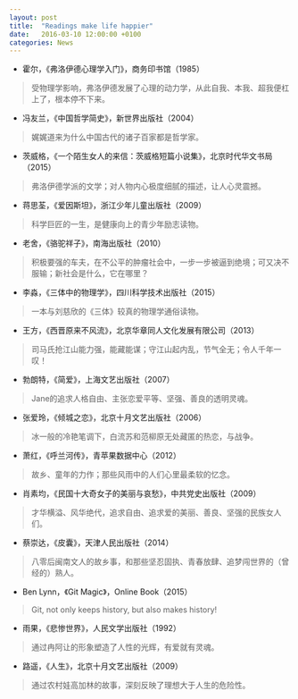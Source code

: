 ```yaml
---
layout: post
title:  "Readings make life happier"
date:   2016-03-10 12:00:00 +0100
categories: News
---
```


- 霍尔，《弗洛伊德心理学入门》，商务印书馆（1985）

> 受物理学影响，弗洛伊德发展了心理的动力学，从此自我、本我、超我便杠上了，根本停不下来。

- 冯友兰，《中国哲学简史》，新世界出版社（2004）

> 娓娓道来为什么中国古代的诸子百家都是哲学家。

- 茨威格，《一个陌生女人的来信：茨威格短篇小说集》，北京时代华文书局（2015）

> 弗洛伊德学派的文学；对人物内心极度细腻的描述，让人心灵震撼。

- 蒋思荃，《爱因斯坦》，浙江少年儿童出版社（2009）

> 科学巨匠的一生，是健康向上的青少年励志读物。

- 老舍，《骆驼祥子》，南海出版社（2010）

> 积极要强的车夫，在不公平的肿瘤社会中，一步一步被逼到绝境；可又决不服输；新社会是什么，它在哪里？

- 李淼，《三体中的物理学》，四川科学技术出版社（2015）

> 一本与刘慈欣的《三体》较真的物理学通俗读物。

- 王方，《西晋原来不风流》，北京华章同人文化发展有限公司（2013）

> 司马氏抢江山能力强，能藏能谋；守江山起内乱，节气全无；令人千年一叹！

- 勃朗特，《简爱》，上海文艺出版社（2007）

> Jane的追求人格自由、主张恋爱平等、坚强、善良的透明灵魂。

- 张爱玲，《倾城之恋》，北京十月文艺出版社（2006）

> 冰一般的冷艳笔调下，白流苏和范柳原无处藏匿的热恋，与战争。

- 萧红，《呼兰河传》，青苹果数据中心（2012）

> 故乡、童年的力作；那些风雨中的人们心里最柔软的忆念。

- 肖素均，《民国十大奇女子的美丽与哀愁》，中共党史出版社（2009）

> 才华横溢、风华绝代，追求自由、追求爱的美丽、善良、坚强的民族女人们。

- 蔡崇达，《皮囊》，天津人民出版社（2014）

> 八零后闽南文人的故乡事，和那些坚忍固执、青春放肆、追梦闯世界的（曾经的）熟人。

- Ben Lynn，《Git Magic》，Online Book（2015）

> Git, not only keeps history, but also makes history!

- 雨果，《悲惨世界》，人民文学出版社（1992）

> 通过冉阿让的形象塑造了人性的光辉，有爱就有灵魂。

- 路遥，《人生》，北京十月文艺出版社（2009）

> 通过农村娃高加林的故事，深刻反映了理想大于人生的危险性。
